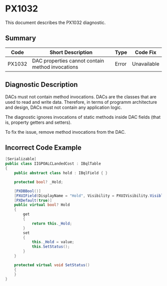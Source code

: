 # PX1032
This document describes the PX1032 diagnostic.

## Summary

| Code   | Short Description                                          | Type  | Code Fix    | 
| ------ | ------------------------------------------------ | ----- | ----------- | 
| PX1032 | DAC properties cannot contain method invocations | Error | Unavailable | 

## Diagnostic Description
DACs must not contain method invocations. DACs are the classes that are used to read and write data. Therefore, in terms of programm architecture and design, DACs must not contain any application logic. 

The diagnostic ignores invocations of static methods inside DAC fields (that is, property getters and setters).

To fix the issue, remove method invocations from the DAC.

## Incorrect Code Example

```C#
[Serializable]
public class IIGPOALCLandedCost : IBqlTable
{
    public abstract class hold : IBqlField { }

    protected bool? _Hold;

    [PXDBBool()]
    [PXUIField(DisplayName = "Hold", Visibility = PXUIVisibility.Visible)]
    [PXDefault(true)]
    public virtual bool? Hold
    {
        get
        {
            return this._Hold;
        }
        set
        {
            this._Hold = value;
            this.SetStatus();
        }
    }

    protected virtual void SetStatus()
    {
    }
}
```